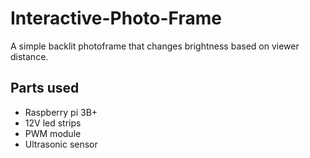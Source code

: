 # Interactive-Photo-Frame
A simple backlit photoframe that changes brightness based on viewer distance.

## Parts used
- Raspberry pi 3B+
- 12V led strips
- PWM module
- Ultrasonic sensor

